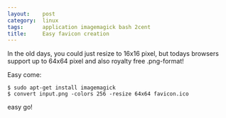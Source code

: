 ```yaml
---
layout:    post
category:  linux
tags:      application imagemagick bash 2cent
title:     Easy favicon creation
---
```

In the old days, you could just resize to 16x16 pixel, but todays browsers support up to 64x64 pixel and also royalty free .png-format!

Easy come:

    $ sudo apt-get install imagemagick
    $ convert input.png -colors 256 -resize 64x64 favicon.ico

easy go! 
